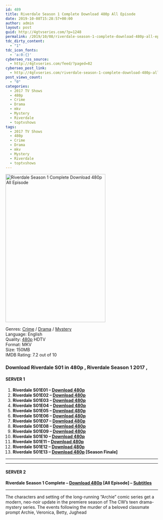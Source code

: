 ```yaml
---
id: 489
title: Riverdale Season 1 Complete Download 480p All Episode
date: 2019-10-08T15:28:57+00:00
author: admin
layout: post
guid: http://4gtvseries.com/?p=1248
permalink: /2019/10/08/riverdale-season-1-complete-download-480p-all-episode/
tdc_dirty_content:
  - "1"
tdc_icon_fonts:
  - 'a:0:{}'
cyberseo_rss_source:
  - http://4gtvseries.com/feed/?paged=82
cyberseo_post_link:
  - http://4gtvseries.com/riverdale-season-1-complete-download-480p-all-episode/
post_views_count:
  - "0"
categories:
  - 2017 TV Shows
  - 480p
  - Crime
  - Drama
  - mkv
  - Mystery
  - Riverdale
  - toptvshows
tags:
  - 2017 TV Shows
  - 480p
  - Crime
  - Drama
  - mkv
  - Mystery
  - Riverdale
  - toptvshows
---
```

<img loading="lazy" class="aligncenter" src="https://4.bp.blogspot.com/-SofZ101jTG4/XZyq_9xGqKI/AAAAAAAAAaw/LkKrs4F_cl0-_WwJJXirOvBeF77EChh4gCK4BGAYYCw/s1600/Riverdale%2BSeason%2B1.jpg" alt="Riverdale Season 1 Complete Download 480p All Episode" width="330" height="488" />

Genres: <a href="http://4gtvseries.com/tag/crime/" data-wpel-link="internal">Crime</a> /&nbsp;<a href="http://4gtvseries.com/tag/drama/" data-wpel-link="internal">Drama</a> / <a href="http://4gtvseries.com/tag/mystery/" data-wpel-link="internal">Mystery</a>  
Language: English  
Quality:&nbsp;<a href="http://4gtvseries.com/tag/480p/" data-wpel-link="internal">480p</a>&nbsp;HDTV  
Format: MKV  
Size: 150MB  
IMDB Rating: 7.2 out of 10

### **Download Riverdale S01 in 480p , Riverdale Season 1 2017 ,&nbsp;**

#### <span><strong>SERVER 1</strong></span>

  1. **Riverdale S01E01 – <a href="http://slink.dl480p.xyz/JLFrlMqX" data-wpel-link="external" target="_blank" rel="nofollow external noopener noreferrer" class="wpel-icon-left"><i class="wpel-icon fa fa-download" aria-hidden="true"></i>Download 480p</a>**
  2. **Riverdale S01E02 – <a href="http://slink.dl480p.xyz/12cQ" data-wpel-link="external" target="_blank" rel="nofollow external noopener noreferrer" class="wpel-icon-left"><i class="wpel-icon fa fa-download" aria-hidden="true"></i>Download 480p</a>**
  3. **Riverdale S01E03 – <a href="http://slink.dl480p.xyz/knRzaCF" data-wpel-link="external" target="_blank" rel="nofollow external noopener noreferrer" class="wpel-icon-left"><i class="wpel-icon fa fa-download" aria-hidden="true"></i>Download 480p</a>**
  4. **Riverdale S01E04 – <a href="http://slink.dl480p.xyz/QaJ24uy" data-wpel-link="external" target="_blank" rel="nofollow external noopener noreferrer" class="wpel-icon-left"><i class="wpel-icon fa fa-download" aria-hidden="true"></i>Download 480p</a>**
  5. **Riverdale S01E05 – <a href="http://slink.dl480p.xyz/l7lgqIz" data-wpel-link="external" target="_blank" rel="nofollow external noopener noreferrer" class="wpel-icon-left"><i class="wpel-icon fa fa-download" aria-hidden="true"></i>Download 480p</a>**
  6. **Riverdale S01E06 – <a href="http://slink.dl480p.xyz/0Wfdzb" data-wpel-link="external" target="_blank" rel="nofollow external noopener noreferrer" class="wpel-icon-left"><i class="wpel-icon fa fa-download" aria-hidden="true"></i>Download 480p</a>**
  7. **Riverdale S01E07 – <a href="http://slink.dl480p.xyz/U65gL" data-wpel-link="external" target="_blank" rel="nofollow external noopener noreferrer" class="wpel-icon-left"><i class="wpel-icon fa fa-download" aria-hidden="true"></i>Download 480p</a>**
  8. **Riverdale S01E08 – <a href="http://slink.dl480p.xyz/k0dbTt" data-wpel-link="external" target="_blank" rel="nofollow external noopener noreferrer" class="wpel-icon-left"><i class="wpel-icon fa fa-download" aria-hidden="true"></i>Download 480p</a>**
  9. **Riverdale S01E09 – <a href="http://slink.dl480p.xyz/MgAblX0M" data-wpel-link="external" target="_blank" rel="nofollow external noopener noreferrer" class="wpel-icon-left"><i class="wpel-icon fa fa-download" aria-hidden="true"></i>Download 480p</a>**
 10. **Riverdale S01E10 – <a href="http://slink.dl480p.xyz/HqHomw4" data-wpel-link="external" target="_blank" rel="nofollow external noopener noreferrer" class="wpel-icon-left"><i class="wpel-icon fa fa-download" aria-hidden="true"></i>Download 480p</a>**
 11. **Riverdale S01E11 – <a href="http://slink.dl480p.xyz/sO4MV" data-wpel-link="external" target="_blank" rel="nofollow external noopener noreferrer" class="wpel-icon-left"><i class="wpel-icon fa fa-download" aria-hidden="true"></i>Download 480p</a>**
 12. **Riverdale S01E12 – <a href="http://slink.dl480p.xyz/xENdrZg" data-wpel-link="external" target="_blank" rel="nofollow external noopener noreferrer" class="wpel-icon-left"><i class="wpel-icon fa fa-download" aria-hidden="true"></i>Download 480p</a>**
 13. **Riverdale S01E13 – <a href="http://slink.dl480p.xyz/cl89ZqBm" data-wpel-link="external" target="_blank" rel="nofollow external noopener noreferrer" class="wpel-icon-left"><i class="wpel-icon fa fa-download" aria-hidden="true"></i>Download 480p</a> [Season Finale]**

* * *

* * *

#### <span><strong>SERVER 2</strong></span>

**Riverdale Season 1 Complete – <a href="http://dl480p.xyz/984/" data-wpel-link="external" target="_blank" rel="nofollow external noopener noreferrer" class="wpel-icon-left"><i class="wpel-icon fa fa-download" aria-hidden="true"></i>Download 480p</a> [All Episode] – <a href="https://subscene.com/subtitles/riverdale-first-season" data-wpel-link="external" target="_blank" rel="nofollow external noopener noreferrer" class="wpel-icon-left"><i class="wpel-icon fa fa-download" aria-hidden="true"></i>Subtitles</a>**

* * *

The characters and setting of the long-running “Archie” comic series get a modern, neo-noir update in the premiere season of The CW’s teen drama-mystery series. The events following the murder of a beloved classmate prompt Archie, Veronica, Betty, Jughead

<div align="center">
</div>